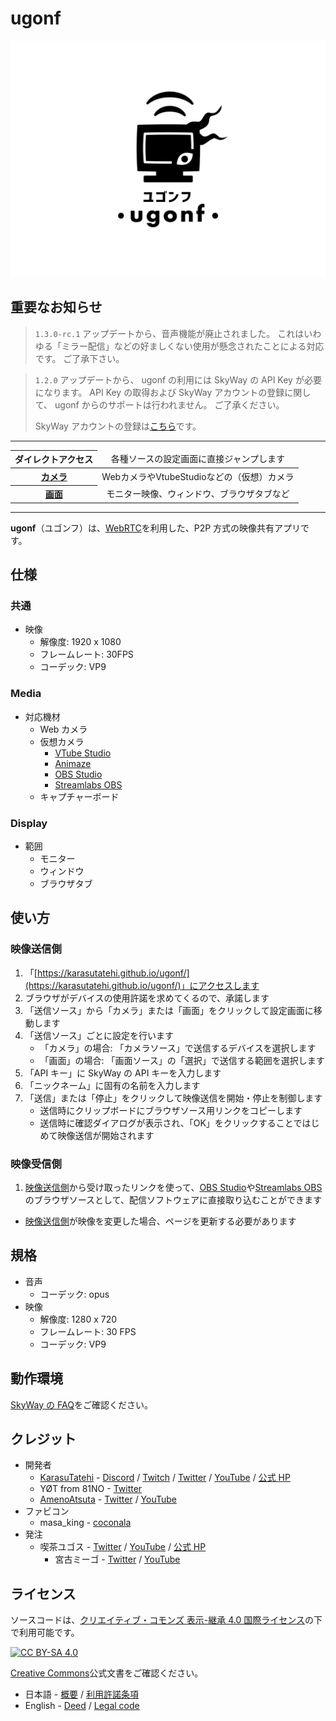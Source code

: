 # ugonf

![ugonf](./public/thumbnail.png)

## 重要なお知らせ

> `1.3.0-rc.1` アップデートから、音声機能が廃止されました。
> これはいわゆる「ミラー配信」などの好ましくない使用が懸念されたことによる対応です。
> ご了承下さい。

> `1.2.0` アップデートから、 ugonf の利用には SkyWay の API Key が必要になります。
> API Key の取得および SkyWay アカウントの登録に関して、 ugonf からのサポートは行われません。
> ご了承ください。
>
> SkyWay アカウントの登録は[こちら](https://console-webrtc-free.ecl.ntt.com/users/registration)です。

----

<table style="text-align: center">
  <thead>
    <tr>
      <th >ダイレクトアクセス</th>
      <td>
        各種ソースの設定画面に直接ジャンプします
      </td>
    </tr>
  </thead>
  <tbody>
    <tr>
      <th>
        <a href="https://karasutatehi.github.io/ugonf/sender/media">
          カメラ
        </a>
      </th>
      <td>
        WebカメラやVtubeStudioなどの（仮想）カメラ
      </td>
    </tr>
    <tr>
      <th>
        <a href="https://karasutatehi.github.io/ugonf/sender/display">
          画面
        </a>
      </th>
      <td>
        モニター映像、ウィンドウ、ブラウザタブなど
      </td>
    </tr>

  </tbody>
</table>

---

**ugonf**（ユゴンフ）は、[WebRTC](https://webrtc.org/)を利用した、P2P 方式の映像共有アプリです。

## 仕様

### 共通

- 映像
  - 解像度: 1920 x 1080
  - フレームレート: 30FPS
  - コーデック: VP9

### Media

- 対応機材
  - Web カメラ
  - 仮想カメラ
    - [VTube Studio](https://store.steampowered.com/app/1325860/VTube_Studio/)
    - [Animaze](https://store.steampowered.com/app/1364390/Animaze_by_FaceRig/)
    - [OBS Studio](https://obsproject.com/)
    - [Streamlabs OBS](https://streamlabs.com/)
  - キャプチャーボード

### Display

- 範囲
  - モニター
  - ウィンドウ
  - ブラウザタブ

## 使い方

### 映像送信側

1. 「[https://karasutatehi.github.io/ugonf/](https://karasutatehi.github.io/ugonf/)」にアクセスします
2. ブラウザがデバイスの使用許諾を求めてくるので、承諾します
3. 「送信ソース」から「カメラ」または「画面」をクリックして設定画面に移動します
4. 「送信ソース」ごとに設定を行います
   - 「カメラ」の場合: 「カメラソース」で送信するデバイスを選択します
   - 「画面」の場合: 「画面ソース」の「選択」で送信する範囲を選択します
5. 「API キー」に SkyWay の API キーを入力します
6. 「ニックネーム」に固有の名前を入力します
7. 「送信」または「停止」をクリックして映像送信を開始・停止を制御します
   - 送信時にクリップボードにブラウザソース用リンクをコピーします
   - 送信時に確認ダイアログが表示され、「OK」をクリックすることではじめて映像送信が開始されます

### 映像受信側

1. [映像送信側](#映像送信側)から受け取ったリンクを使って、[OBS Studio](https://obsproject.com/)や[Streamlabs OBS](https://streamlabs.com/)のブラウザソースとして、配信ソフトウェアに直接取り込むことができます

- [映像送信側](#映像送信側)が映像を変更した場合、ページを更新する必要があります

## 規格

- 音声
  - コーデック: opus
- 映像
  - 解像度: 1280 x 720
  - フレームレート: 30 FPS
  - コーデック: VP9

## 動作環境

[SkyWay の FAQ](https://support.skyway.io/hc/ja/articles/115015688708)をご確認ください。

## クレジット

- 開発者
  - [KarasuTatehi](https://github.com/KarasuTatehi) - [Discord](https://discord.com/invite/AQWkzRCF5W) / [Twitch](https://www.twitch.tv/karasutatehi) / [Twitter](https://twitter.com/KarasuTatehi) / [YouTube](https://www.youtube.com/channel/UCN5Hd3p1cKdvWmoifnVK9oA) / [公式 HP](https://virtual-circle-aurora.github.io/talents/karasu-tatehi)
  - YØT from 81NO - [Twitter](https://twitter.com/SandR_YOT)
  - [AmenoAtsuta](https://github.com/AmenoAtsuta) - [Twitter](https://twitter.com/AmenoAtsuta) / [YouTube](https://www.youtube.com/channel/UCcNBKvsZBMPMJTwNaraELHg)
- ファビコン
  - masa_king - [coconala](https://coconala.com/users/239060)
- 発注
  - 喫茶ユゴス - [Twitter](https://twitter.com/cafeyuggoth) / [YouTube](https://www.youtube.com/channel/UC778fxfe9aXazW0AXLyOIpg) / [公式 HP](https://w.atwiki.jp/cafe-yuggoth/)
    - 宮古ミーゴ - [Twitter](https://twitter.com/Cutoluruhu_migo) / [YouTube](https://www.youtube.com/channel/UCCwedbOIXxubr7_d2-7bM3g)

## ライセンス

ソースコードは、[クリエイティブ・コモンズ 表示-継承 4.0 国際ライセンス](https://creativecommons.org/licenses/by-sa/4.0/deed.ja)の下で利用可能です。

[![CC BY-SA 4.0](https://i.creativecommons.org/l/by-sa/4.0/88x31.png)](https://creativecommons.org/licenses/by-sa/4.0/deed.ja)

[Creative Commons](https://creativecommons.org/)公式文書をご確認ください。

- 日本語 - [概要](https://creativecommons.org/licenses/by-sa/4.0/deed.ja) / [利用許諾条項](https://creativecommons.org/licenses/by-sa/4.0/legalcode.ja)
- English - [Deed](https://creativecommons.org/licenses/by-sa/4.0/deed) / [Legal code](https://creativecommons.org/licenses/by-sa/4.0/legalcode)
